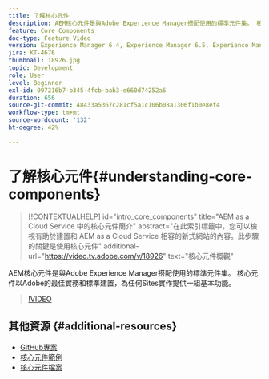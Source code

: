 ```yaml
---
title: 了解核心元件
description: AEM核心元件是與Adobe Experience Manager搭配使用的標準元件集。 核心元件以Adobe的最佳實務和標準建置，為任何Sites實作提供一組基本功能。
feature: Core Components
doc-type: Feature Video
version: Experience Manager 6.4, Experience Manager 6.5, Experience Manager as a Cloud Service
jira: KT-4676
thumbnail: 18926.jpg
topic: Development
role: User
level: Beginner
exl-id: 097216b7-b345-4fcb-bab3-e660d74252a6
duration: 656
source-git-commit: 48433a5367c281cf5a1c106b08a1306f1b0e8ef4
workflow-type: tm+mt
source-wordcount: '132'
ht-degree: 42%

---
```


# 了解核心元件{#understanding-core-components}

>[!CONTEXTUALHELP]
>id="intro_core_components"
>title="AEM as a Cloud Service 中的核心元件簡介"
>abstract="在此索引標籤中，您可以檢視有助於建置和 AEM as a Cloud Service 相容的新式網站的內容。此步驟的關鍵是使用核心元件"
>additional-url="https://video.tv.adobe.com/v/18926" text="核心元件概觀"

AEM核心元件是與Adobe Experience Manager搭配使用的標準元件集。 核心元件以Adobe的最佳實務和標準建置，為任何Sites實作提供一組基本功能。

>[!VIDEO](https://video.tv.adobe.com/v/18926?quality=12&learn=on)

## 其他資源 {#additional-resources}

* [GitHub專案](https://github.com/adobe/aem-core-wcm-components)
* [核心元件範例](https://www.aemcomponents.dev/)
* [核心元件檔案](https://experienceleague.adobe.com/docs/experience-manager-core-components/using/introduction.html?lang=zh-hant)
